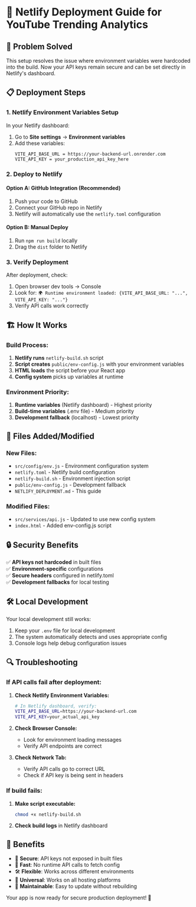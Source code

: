 # 🚀 Netlify Deployment Guide for YouTube Trending Analytics

## 🔧 **Problem Solved**

This setup resolves the issue where environment variables were hardcoded into the build. Now your API keys remain secure and can be set directly in Netlify's dashboard.

## 📋 **Deployment Steps**

### 1. **Netlify Environment Variables Setup**

In your Netlify dashboard:
1. Go to **Site settings** → **Environment variables**
2. Add these variables:
   ```
   VITE_API_BASE_URL = https://your-backend-url.onrender.com
   VITE_API_KEY = your_production_api_key_here
   ```

### 2. **Deploy to Netlify**

#### Option A: GitHub Integration (Recommended)
1. Push your code to GitHub
2. Connect your GitHub repo in Netlify
3. Netlify will automatically use the `netlify.toml` configuration

#### Option B: Manual Deploy
1. Run `npm run build` locally
2. Drag the `dist` folder to Netlify

### 3. **Verify Deployment**

After deployment, check:
1. Open browser dev tools → Console
2. Look for: `🌍 Runtime environment loaded: {VITE_API_BASE_URL: "...", VITE_API_KEY: "..."}`
3. Verify API calls work correctly

## 🏗️ **How It Works**

### Build Process:
1. **Netlify runs** `netlify-build.sh` script
2. **Script creates** `public/env-config.js` with your environment variables
3. **HTML loads** the script before your React app
4. **Config system** picks up variables at runtime

### Environment Priority:
1. **Runtime variables** (Netlify dashboard) - Highest priority
2. **Build-time variables** (.env file) - Medium priority  
3. **Development fallback** (localhost) - Lowest priority

## 📁 **Files Added/Modified**

### New Files:
- `src/config/env.js` - Environment configuration system
- `netlify.toml` - Netlify build configuration
- `netlify-build.sh` - Environment injection script
- `public/env-config.js` - Development fallback
- `NETLIFY_DEPLOYMENT.md` - This guide

### Modified Files:
- `src/services/api.js` - Updated to use new config system
- `index.html` - Added env-config.js script

## 🔒 **Security Benefits**

✅ **API keys not hardcoded** in built files  
✅ **Environment-specific** configurations  
✅ **Secure headers** configured in netlify.toml  
✅ **Development fallbacks** for local testing  

## 🛠️ **Local Development**

Your local development still works:
1. Keep your `.env` file for local development
2. The system automatically detects and uses appropriate config
3. Console logs help debug configuration issues

## 🔍 **Troubleshooting**

### If API calls fail after deployment:

1. **Check Netlify Environment Variables:**
   ```bash
   # In Netlify dashboard, verify:
   VITE_API_BASE_URL=https://your-backend-url.com
   VITE_API_KEY=your_actual_api_key
   ```

2. **Check Browser Console:**
   - Look for environment loading messages
   - Verify API endpoints are correct

3. **Check Network Tab:**
   - Verify API calls go to correct URL
   - Check if API key is being sent in headers

### If build fails:

1. **Make script executable:**
   ```bash
   chmod +x netlify-build.sh
   ```

2. **Check build logs** in Netlify dashboard

## 🌟 **Benefits**

- 🔐 **Secure**: API keys not exposed in built files
- 🚀 **Fast**: No runtime API calls to fetch config
- 🛠️ **Flexible**: Works across different environments
- 📱 **Universal**: Works on all hosting platforms
- 🔄 **Maintainable**: Easy to update without rebuilding

Your app is now ready for secure production deployment! 🎉
